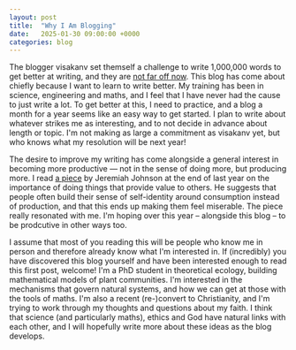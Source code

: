 ```yaml
---
layout: post
title:  "Why I Am Blogging"
date:   2025-01-30 09:00:00 +0000
categories: blog
---
```


The blogger visakanv set themself a challenge to write 1,000,000 words to get better at writing, and they are [not far off now][visakanvpiece]. This blog has come about chiefly because I want to learn to write better. My training has been in science, engineering and maths, and I feel that I have never had the cause to just write a lot. To get better at this, I need to practice, and a blog a month for a year seems like an easy way to get started. I plan to write about whatever strikes me as interesting, and to not decide in advance about length or topic. I'm not making as large a commitment as visakanv yet, but who knows what my resolution will be next year!

The desire to improve my writing has come alongside a general interest in becoming more productive — not in the sense of doing more, but producing more. I read [a piece][infscrollpiece] by Jeremiah Johnson at the end of last year on the importance of doing things that provide value to others. He suggests that people often build their sense of self-identity around consumption instead of production, and that this ends up making them feel miserable. The piece really resonated with me. I'm hoping over this year – alongside this blog – to be prodcutive in other ways too.

I assume that most of you reading this will be people who know me in person and therefore already know what I'm interested in. If (incredibly) you have discovered this blog yourself and have been interested enough to read this first post, welcome! I'm a PhD student in theoretical ecology, building mathematical models of plant communities. I'm interested in the mechanisms that govern natural systems, and how we can get at those with the tools of maths. I'm also a recent (re-)convert to Christianity, and I'm trying to work through my thoughts and questions about my faith. I think that science (and particularly maths), ethics and God have natural links with each other, and I will hopefully write more about these ideas as the blog develops.

[visakanvpiece]: https://visakanv.com/1000/
[infscrollpiece]: https://www.infinitescroll.us/p/on-consumption-vs-production